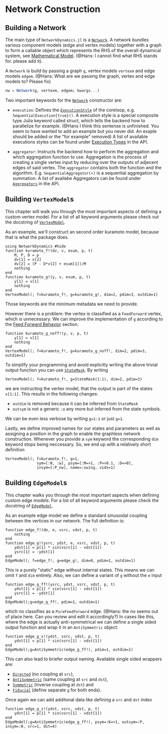 # Network Construction

## Building a Network
The main type of `NetworkDynamics.jl` is a [`Network`](@ref).
A network bundles various component models (edge and vertex models) together with a graph to form a callable object which represents the RHS of the overall dynamical system, see [Mathematical Model](@ref). 
(@Hans: I cannot find what RHS stands for. please add it).

A `Network` is build by passing a graph `g`, vertex models `vertexm` and edge models `edgem`.
(@Hans: What are we passing the graph, vertex and edge models to? Please fix)
```julia
nw = Network(g, vertexm, edgem; kwargs...)
```

Two important keywords for the [`Network`](@ref) constructor are:

- `execution`: 
    Defines the [`ExecutionStyle`](@ref) of the coreloop, e.g. `SequentialExecution{true}()`.
    A execution style is a special composite type Julia keyword called struct, which tells the backend how to parallelize for example. (@Hans I think this sentense is unfinished. You seem to have wanted to add an example but you never did. An exaple should be added or the "for example" removed)
    A list of available executions styles can be found under [Execution Types](@ref) in the API.

- `aggregator`:
    Instructs the backend how to perform the aggregation and which aggregation function to use.
    Aggregation is the process of creating a single vertex input by reducing over the outputs of adjecent edges of said vertex. The `aggregator` contains both the function and the algorithm. E.g. `SequentialAggregator(+)` is a sequential aggregation by summation. A list of availabe Aggregators can be found under [`Aggregators`](@ref) in the API.

## Building `VertexModel`s
This chapter will walk you through the most important aspects of defining a custom vertex model. For a list of all keyword arguments please check out the docstring of [`VertexModel`](@ref).

As an example, we'll construct an second order kuramoto model, because that is what the package does.
```@example construction
using NetworkDynamics #hide
function kuramoto_f!(dv, v, esum, p, t)
    M, P, D = p
    dv[1] = v[2]
    dv[2] = (P - D*v[2] + esum[1])/M
    nothing
end
function kuramoto_g!(y, v, esum, p, t)
    y[1] = v[1]
    nothing
end
VertexModel(; f=kuramoto_f!, g=kuramoto_g!, dim=2, pdim=3, outdim=1)
```
Those keywords are the minimum metadata we need to provide.

However there is a problem: the vertex is classified as a `FeedForward` vertex, which is unnecessary. We can improve the implementation of `g` according to the [Feed Forward Behavior](@ref) section.
```@example construction
function kuramoto_g_noff!(y, v, p, t)
    y[1] = v[1]
    nothing
end
VertexModel(; f=kuramoto_f!, g=kuramoto_g_noff!, dim=2, pdim=3, outdim=1)
```

To simplify your programming and avoid explicitly writing the above trivial output function you can use [`StateMask`](@ref).
By writing
```@example construction
VertexModel(; f=kuramoto_f!, g=StateMask(1:1), dim=2, pdim=3)
```
we are instructing the vertex model, that the output is part of the states `x[1:1]`.
This results in the following changes:
- `outdim` is removed because it can be inferred from `StateMask`
- `outsym` is not a generic `:o` any more but inferred from the state symbols.

We can be even less verbose by writing `g=1:1` or just `g=1`.

Lastly, we define improved names for our states and parameters as well as assigning a position in the graph to enable the graphless network construction.
Whenever you provide a `sym` keyword the corresponding `dim` keyword stops being neccessary. So, we end up with a relatively short definition
```@example construction
VertexModel(; f=kuramoto_f!, g=1,
              sym=[:θ, :ω], psym=[:M=>1, :P=>0.1, :D=>0], 
              insym=[:P_nw], name=:swing, vidx=1)
```

## Building `EdgeModel`s
This chapter walks you through the most important aspects when defining custom edge models. For a list of all keyword arguments please check the docstring of [`EdgeModel`](@ref).

As an example edge model we define a standard sinusoidal coupling between the vertices in our network. The full definition is:

```@example construction
function edge_f!(de, e, vsrc, vdst, p, t)
    nothing
end
function edge_g!(ysrc, ydst, e, vsrc, vdst, p, t)
    ydst[1] = p[1] * sin(vsrc[1] - vdst[1])
    ysrc[1] = -ydst[1]
end
EdgeModel(; f=edge_f!, g=edge_g!, dim=0, pdim=1, outdim=1)
```
This is a purely "static" edge without internal states. This means we can omit `f` and `dim` entirely.
Also, we can define a variant of `g` without the `e` input
```@example construction
function edge_g_ff!(ysrc, ydst, vsrc, vdst, p, t)
    ydst[1] = p[1] * sin(vsrc[1] - vdst[1])
    ysrc[1] = -ydst[1]
end
EdgeModel(;g=edge_g_ff!, pdim=1, outdim=1)
```
which no classifies as a `PureFeedForward` edge. (@Hans: the no seems out of place here. Can you review and edit it accordingly?)
In cases like this, where the edge is actually anti-symmetrical we can define a single sided output function and wrap it in an `AntiSymmetric` object:
```@example construction
function edge_g_s!(ydst, vsrc, vdst, p, t)
    ydst[1] = p[1] * sin(vsrc[1] - vdst[1])
end
EdgeModel(;g=AntiSymmetric(edge_g_ff!), pdim=1, outdim=1)
```
This can also lead to briefer output naming. Available single sided wrappers are:
- [`Directed`](@ref) (no coupling at `src`), 
- [`AntiSymmetric`](@ref) (same coupling at `src` and `dst`),
- [`Symmetric`](@ref) (inverse coupling at `dst`) and
- [`Fiducial`](@ref) (define separate `g` for both ends).

Once again we can add additonal data like defining a `src` and `dst` index
```@example construction
function edge_g_s!(ydst, vsrc, vdst, p, t)
    ydst[1] = p[1] * sin(vsrc[1] - vdst[1])
end
EdgeModel(;g=AntiSymmetric(edge_g_ff!), psym=:K=>1, outsym=:P, insym=:θ, src=1, dst=4)
```


